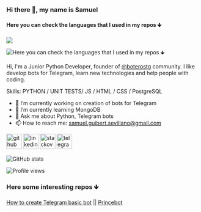 ### Hi there 👋, my name is Samuel
#### Here you can check the languages that I used in my repos 🡻
<img src="https://gitlang.mrmarble.dev/batichico?format=svg">

![Here you can check the languages that I used in my repos 🡻](https://www.bytelion.com/wp-content/uploads/2015/12/python-banner.png)

 Hi, I'm a Junior Python Developer, founder of [@boterostg](https://github.com/boterostg) community. I like develop bots for Telegram, learn new technologies and help people with coding. 

Skills: PYTHON / UNIT TESTS/ JS / HTML / CSS / PostgreSQL

- 🔭 I’m currently working on creation of bots for Telegram 
- 🌱 I’m currently learning MongoDB 
- 💬 Ask me about Python, Telegram bots 
- 📫 How to reach me: samuel.guibert.sevillano@gmail.com 


[<img src='https://cdn.jsdelivr.net/npm/simple-icons@3.0.1/icons/github.svg' alt='github' height='40'>](https://github.com/batichico)  [<img src='https://cdn.jsdelivr.net/npm/simple-icons@3.0.1/icons/linkedin.svg' alt='linkedin' height='40'>](https://www.linkedin.com/in/samuel-guibert/)  [<img src='https://cdn.jsdelivr.net/npm/simple-icons@3.0.1/icons/stackoverflow.svg' alt='stackoverflow' height='40'>](https://stackoverflow.com/users/8728069)  [<img src='https://cdn.jsdelivr.net/npm/simple-icons@3.0.1/icons/telegram.svg' alt='telegram' height='40'>](https://t.me/batichico)  

![GitHub stats](https://github-readme-stats.vercel.app/api?username=batichico&show_icons=true)  

![Profile views](https://gpvc.arturio.dev/batichico)  


### Here some interesting repos 🡻
[How to create Telegram basic bot](https://github.com/batichico/botBasicoGlitch) || [Princebot](https://github.com/batichico/princebot
)

